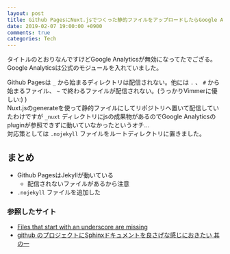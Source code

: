 ```yaml
---
layout: post
title: Github PagesにNuxt.jsでつくった静的ファイルをアップロードしたらGoogle Analyticsが無効になっていた
date: 2019-02-07 19:00:00 +0900
comments: true
categories: Tech
---
```


<!-- write here ↓ -->
タイトルのとおりなんですけどGoogle Analyticsが無効になってたでござる。Google Analyticsは公式のモジュールを入れていました。  

Github Pagesは `_` から始まるディレクトリは配信されない。他には `.`  、 `#` から始まるファイル、 `~` で終わるファイルが配信されない。(うっかりVimmerに優しい:) )  
Nuxt.jsのgenerateを使って静的ファイルにしてリポジトリへ置いて配信していたわけですが `_nuxt` ディレクトリにjsの成果物があるのでGoogle Analyticsのpluginが参照できずに動いていなかったというオチ...  
対応策としては `.nojekyll` ファイルをルートディレクトリに置きました。  

## まとめ

- Github PagesはJekyllが動いている
    - 配信されないファイルがあるから注意
- `.nojekyll` ファイルを追加した

### 参照したサイト

- [Files that start with an underscore are missing](https://help.github.com/articles/files-that-start-with-an-underscore-are-missing/)
- [github のプロジェクトにSphinxドキュメントを良さげな感じにおきたい 其の一](http://tell-k.hatenablog.com/entry/2012/01/18/224126)

<!-- write here ↑ -->

